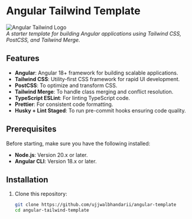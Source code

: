 # Angular Tailwind Template

![Angular Tailwind Logo](https://v17.angular.io/assets/images/logos/angular/logo-nav@2x.png)  
_A starter template for building Angular applications using Tailwind CSS, PostCSS, and Tailwind Merge._

## Features

- **Angular**: Angular 18+ framework for building scalable applications.
- **Tailwind CSS**: Utility-first CSS framework for rapid UI development.
- **PostCSS**: To optimize and transform CSS.
- **Tailwind Merge**: To handle class merging and conflict resolution.
- **TypeScript ESLint**: For linting TypeScript code.
- **Prettier**: For consistent code formatting.
- **Husky + Lint Staged**: To run pre-commit hooks ensuring code quality.

## Prerequisites

Before starting, make sure you have the following installed:

- **Node.js**: Version 20.x or later.
- **Angular CLI**: Version 18.x or later.

## Installation

1. Clone this repository:
   ```bash
   git clone https://github.com/ujjwalbhandarii/angular-template
   cd angular-tailwind-template
   ```
